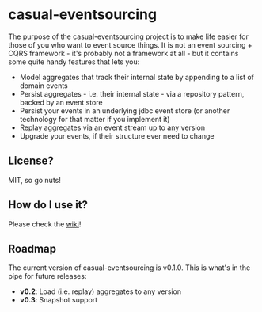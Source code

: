 # casual-eventsourcing
The purpose of the casual-eventsourcing project is to make life easier for those of you who want to event source things. It is not an event sourcing + CQRS framework - it's probably not a framework at all - but it contains some quite handy features that lets you:

* Model aggregates that track their internal state by appending to a list of domain events
* Persist aggregates - i.e. their internal state - via a repository pattern, backed by an event store
* Persist your events in an underlying jdbc event store (or another technology for that matter if you implement it)
* Replay aggregates via an event stream up to any version
* Upgrade your events, if their structure ever need to change

## License?
MIT, so go nuts!

## How do I use it?
Please check the [wiki](https://github.com/indifferen7/casual-eventsourcing/wiki)!

## Roadmap
The current version of casual-eventsourcing is v0.1.0. This is what's in the pipe for future releases:
* **v0.2**: Load (i.e. replay) aggregates to any version
* **v0.3**: Snapshot support
